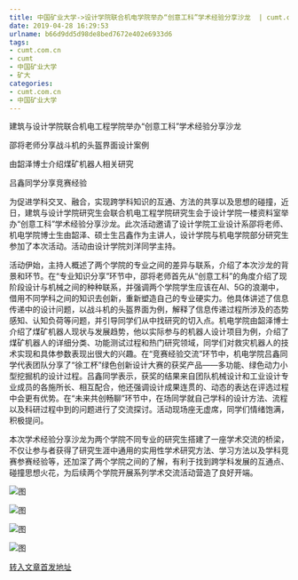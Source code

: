 ```yaml
---
title: 中国矿业大学->设计学院联合机电学院举办“创意工科”学术经验分享沙龙  | cumt.com.cn
date: 2019-04-28 16:29:53
urlname: b66d9dd5d98de8bed7672e402e6933d6
tags: 
- cumt.com.cn
- cumt
- 中国矿业大学
- 矿大
categories:
- cumt.com.cn
- 中国矿业大学
---
```


建筑与设计学院联合机电工程学院举办“创意工科”学术经验分享沙龙

邵将老师分享战斗机的头盔界面设计案例

由韶泽博士介绍煤矿机器人相关研究

吕鑫同学分享竞赛经验

为促进学科交叉、融合，实现跨学科知识的互通、方法的共享以及思想的碰撞，近日，建筑与设计学院研究生会联合机电工程学院研究生会于设计学院一楼资料室举办“创意工科”学术经验分享沙龙。此次活动邀请了设计学院工业设计系邵将老师、机电学院博士生由韶泽、硕士生吕鑫作为主讲人，设计学院与机电学院部分研究生参加了本次活动。活动由设计学院刘洋同学主持。

活动伊始，主持人概述了两个学院的专业之间的差异与联系，介绍了本次沙龙的背景和环节。在“专业知识分享”环节中，邵将老师首先从“创意工科”的角度介绍了现阶段设计与机械之间的种种联系，并强调两个学院学生应该在AI、5G的浪潮中，借用不同学科之间的知识去创新，重新塑造自己的专业硬实力。他具体讲述了信息传递中的设计问题，以战斗机的头盔界面为例，解释了信息传递过程所涉及的态势感知、认知负荷等问题，并引导同学们从中找研究的切入点。机电学院由韶泽博士介绍了煤矿机器人现状与发展趋势，他以实际参与的机器人设计项目为例，介绍了煤矿机器人的详细分类、功能测试过程和热门研究领域，同学们对救灾机器人的技术实现和具体参数表现出很大的兴趣。在“竞赛经验交流”环节中，机电学院吕鑫同学代表团队分享了“徐工杯”绿色创新设计大赛的获奖产品——多功能、绿色动力小型挖掘机的设计过程。吕鑫同学表示，获奖的结果来自团队机械设计和工业设计专业成员的各施所长、相互配合，他还强调设计成果连贯的、动态的表达在评选过程中会更有优势。在“未来共创畅聊”环节中，在场同学就自己学科的设计方法、流程以及科研过程中到的问题进行了交流探讨。活动现场座无虚席，同学们情绪饱满，积极提问。

本次学术经验分享沙龙为两个学院不同专业的研究生搭建了一座学术交流的桥梁，不仅让参与者获得了研究生涯中通用的实用性学术研究方法、学习方法以及学科竞赛参赛经验等，还加深了两个学院之间的了解，有利于找到跨学科发展的互通点、碰撞思想火花，为后续两个学院开展系列学术交流活动营造了良好开端。

![图](http://art.cumt.edu.cn/_upload/article/images/40/28/273bdb4940b9a63a4396f3730f91/48c0c4ff-856c-4904-abb8-b13873f22574.jpg)

![图](http://art.cumt.edu.cn/_upload/article/images/40/28/273bdb4940b9a63a4396f3730f91/0a566b67-bd36-451b-8c20-5a01e5655e95.jpg)

![图](http://art.cumt.edu.cn/_upload/article/images/40/28/273bdb4940b9a63a4396f3730f91/5fefbea4-7841-4107-aefb-33a545339dc6.jpg)

![图](http://art.cumt.edu.cn/_upload/article/images/40/28/273bdb4940b9a63a4396f3730f91/3ab847fa-77c2-4898-a8b6-3a3d4ec207c4.jpg)

[转入文章首发地址](http://xwzx.cumt.edu.cn/e9/07/c513a518407/page.htm)